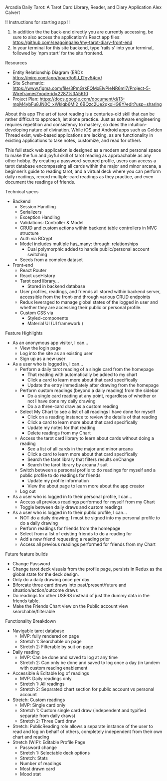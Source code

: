 Arcadia Daily Tarot: A Tarot Card Library, Reader, and Diary Application
Alex Calvert

!! Instructions for starting app !!
1. In addition the the back-end directly you are currently accessing, be sure to also access the application's React app files: https://github.com/seagoingalex/my-tarot-diary-front-end
2. In your terminal for this site backend, type 'rails s' into your terminal, followed by 'npm start' for the site frontend.

Resources
- Entity Relationship Diagram (ERD): https://miro.com/app/board/o9J_l2gv54c=/
- Site Schematic: https://www.figma.com/file/3PmGrkFQMxElvPleNR6mI7/Project-5-Wireframes?node-id=2287%3A5610
- Project Plan: https://docs.google.com/document/d/13-mpM4ybFu8JN0C_xWklqb6Mi2_6BQzc2Ue2qkoHG8Y/edit?usp=sharing

About this app
The art of tarot reading is a centuries-old skill that can be rather difficult to approach, let alone practice. Just as software engineering requires repetition and consistency to mastery, so does the intuition-developing nature of divination. While iOS and Android apps such as Golden Thread exist, web-based applications are lacking, as are functionality in existing applications to take notes, customize, and read for others

This full stack web application is designed as a modern and personal space to make the fun and joyful skill of tarot reading as approachable as any other hobby. By creating a password-secured profile, users can access a tarot database encompassing all cards within the major and minor arcana, a beginner’s guide to reading tarot, and a virtual deck where you can perform daily readings,  record multiple-card readings as they practice, and even document the readings of friends.

Technical specs
- Backend
    - Session Handling
    - Serializers
    - Exception Handling
    - Validations: Controller & Model
    - CRUD and custom actions within backend table controllers in MVC structure
    - Auth via BCrypt
    - Model includes multiple has_many: through: relationships 
        - Dual polymorphic added to handle public/personal account switching
    - Seeds from a complex dataset
- Front-end
    - React Router
    - React useHistory
    - Tarot card library...
        - Stored in backend database
    - User profiles, readings, and friends all stored within backend server, accessible from the front-end through various CRUD endpoints
    - Redux leveraged to manage global states of the logged in user and whether they are accessing their public or personal profile.
    - Custom CSS via
        - Styled-components
        - Material UI (UI framework )

Feature Highlights
- As an anonymous app visitor, I can…
    - View the login page
    - Log into the site as an existing user
    - Sign up as a new user
- As a user who is logged in, I can…
    - Perform a daily tarot reading of a single card from the homepage
        - That reading with automatically be added to my chart
        - Click a card to learn more about that card specifically
        - Update the entry immediately after drawing from the homepage
    - Perform custom readings (beyond a daily reading) from the sidebar
        - Do a single card reading at any point, regardless of whether or not I have done my daily drawing
        - Do a a three-card draw as a custom reading
    - Select My Chart to see a list of all readings I have done for myself
        - Click on a reading instance to review the details of that reading
        - Click a card to learn more about that card specifically
        - Update my notes for that reading
        - Delete readings from my Chart
    - Access the tarot card library to learn about cards without doing a reading
        - See a list of all cards in the major and minor arcana
        - Click a card to learn more about that card specifically
        - Search the tarot library that filters results onChange
        - Search the tarot library by arcana / suit
    - Switch between a personal profile to do readings for myself and a public profile to do readings for friends
        - Update my profile information
        - View the about page to learn more about the app creator
    - Log out
- As a user who is logged in to their personal profile, I can…
    - Access all previous readings performed for myself from my Chart
    - Toggle between daily draws and custom readings
- As a user who is logged in to their public profile, I can…
    - NOT do a daily drawing; I must be signed into my personal profile to do a daily drawing
    - Perform readings for friends from the homepage
    - Select from a list of existing friends to do a reading for
    - Add a new friend requesting a reading prior
    - Access all previous readings performed for friends from my Chart


Future feature builds
- Change Password
- Change tarot deck visuals from the profile page, persists in Redux as the global state for the deck design.
- Only do a daily drawing once per day
- Biforcate three card draws into past/present/future and situation/action/outcome draws
- Do readings for other USERS instead of just the dummy data in the friends table.
- Make the Friends Chart view on the Public account view searchable/filterable

Functionality Breakdown
- Navigable tarot database
    - MVP: fully rendered on page
    - Stretch 1: Searchable on page
    - Stretch 2: Filterable by suit on page
- Daily reading
    - MVP: Can be done and saved to log at any time
    - Stretch 2: Can only be done and saved to log once a day (in tandem with custom reading enablement
- Accessible & Editable log of readings
    - MVP: Daily readings only
    - Stretch 1: All readings
    - Stretch 2: Separated chart section for public account vs personal account
- Stretch: Custom readings
    - MVP: Single card only
    - Stretch 1: Custom single card draw (independent and typified separate from daily draws)
    - Stretch 2: Three Card draw
- Stretch: PublicReading role allows a separate instance of the user to read and log on behalf of others, completely independent from their own chart and reading
- Stretch (WIP): Editable Profile Page
    - Password change
    - Stretch 1: Selectable deck options
    - Stretch: Stats
    - Number of readings
    - Most drawn card
    - Mood stat


